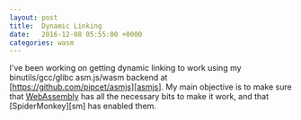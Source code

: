 ```yaml
---
layout: post
title:  Dynamic Linking
date:   2016-12-08 05:55:00 +0000
categories: wasm
---
```

I've been working on getting dynamic linking to work using my binutils/gcc/glibc asm.js/wasm backend at [https://github.com/pipcet/asmjs][asmjs]. My main objective is to make sure that [WebAssembly][wasm] has all the necessary bits to make it work, and that [SpiderMonkey][sm] has enabled them.

[asmjs]: https://github.com/pipcet/asmjs
[wasm]: https://github.com/WebAssembly/design
